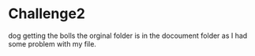# Challenge2
dog getting the bolls
the orginal folder is in the docoument folder as I had some problem with my file.
